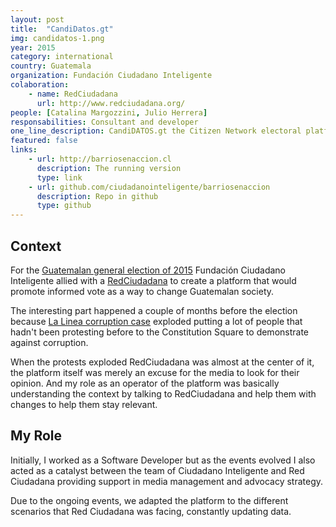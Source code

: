 ```yaml
---
layout: post
title:  "CandiDatos.gt"
img: candidatos-1.png
year: 2015
category: international
country: Guatemala
organization: Fundación Ciudadano Inteligente
colaboration: 
    - name: RedCiudadana
      url: http://www.redciudadana.org/
people: [Catalina Margozzini, Julio Herrera]
responsabilities: Consultant and developer
one_line_description: CandiDATOS.gt the Citizen Network electoral platform and the Global Shapers Hub of Guatemala City, promotes informed voting in the Guatemalan elections.
featured: false
links: 
    - url: http://barriosenaccion.cl
      description: The running version
      type: link
    - url: github.com/ciudadanointeligente/barriosenaccion
      description: Repo in github
      type: github
---
```


Context
-------
For the [Guatemalan general election of 2015](https://en.wikipedia.org/wiki/Guatemalan_general_election,_2015) Fundación Ciudadano Inteligente allied with a [RedCiudadana](http://www.redciudadana.org/) to create a platform that would promote informed vote as a way to change Guatemalan society.

The interesting part happened a couple of months before the election because [La Linea corruption case](https://en.wikipedia.org/wiki/La_L%C3%ADnea_corruption_case) exploded putting a lot of people that hadn't been protesting before to the Constitution Square to demonstrate against corruption.

When the protests exploded RedCiudadana was almost at the center of it, the platform itself was merely an excuse for the media to look for their opinion. And my role as an operator of the platform was basically understanding the context by talking to RedCiudadana and help them with changes to help them stay relevant.

My Role
-------
Initially, I worked as a Software Developer but as the events evolved I also acted as a catalyst between the team of Ciudadano Inteligente and Red Ciudadana providing support in media management and advocacy strategy.

Due to the ongoing events, we adapted the platform to the different scenarios that Red Ciudadana was facing, constantly updating data.